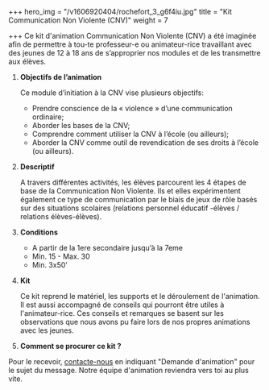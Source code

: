 +++
hero_img = "/v1606920404/rochefort_3_g6f4iu.jpg"
title = "Kit Communication Non Violente (CNV)"
weight = 7

+++
Ce kit d'animation Communication Non Violente (CNV) a été imaginée afin de permettre à tou-te professeur-e ou animateur-rice travaillant avec des jeunes de 12 à 18 ans de s’approprier nos modules et de les transmettre aux élèves.

1. **Objectifs de l’animation**

   Ce module d’initiation à la CNV vise plusieurs objectifs:
   * Prendre conscience de la « violence » d’une communication ordinaire;
   * Aborder les bases de la CNV;
   * Comprendre comment utiliser la CNV à l’école (ou ailleurs);
   * Aborder la CNV comme outil de revendication de ses droits à l’école (ou ailleurs).
2. **Descriptif**

   A travers différentes activités, les élèves parcourent les 4 étapes de base de la Communication Non Violente. Ils et elles expérimentent également ce type de communication par le biais de jeux de rôle basés sur des situations scolaires (relations personnel éducatif -élèves / relations élèves-élèves).
3. **Conditions**
   * A partir de la 1ere secondaire jusqu’à la 7eme
   * Min. 15 - Max. 30
   * Min. 3x50’
4. **Kit**

   Ce kit reprend le matériel, les supports et le déroulement de l'animation. Il est aussi accompagné de conseils qui pourront être utiles à l'animateur-rice. Ces conseils et remarques se basent sur les observations que nous avons pu faire lors de nos propres animations avec les jeunes.
5. **Comment se procurer ce kit ?**

Pour le recevoir, [contacte-nous](/contact) en indiquant "Demande d'animation" pour le sujet du message. Notre équipe d'animation reviendra vers toi au plus vite.